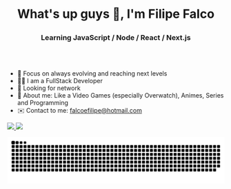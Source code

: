 # <p align="center">What's up guys 🖖, I'm Filipe Falco</p>

### <p align="center">Learning JavaScript / Node / React / Next.js</p> 

<br/>
<br/>

* 🚀 Focus on always evolving and reaching next levels
* 👨‍💻 I am a FullStack Developer 
* 🤝 Looking for network
* 💬 About me: Like a Video Games (especially Overwatch), Animes, Series and Programming
* ✉️ Contact to me: [falcoefilipe@hotmail.com](mailto:falcoefilipe@hotmail.com)

<div>
  <a href="https://github.com/filipefalco">
    <img height="180em" src="https://github-readme-stats.vercel.app/api?username=filipefalco&show_icons=true&theme=vue-dark&include_all_commits=true&count_private=true"/>
    <img height="180em" src="https://github-readme-stats.vercel.app/api/top-langs/?username=filipefalco&layout=compact&langs_count=16&theme=vue-dark"/>
  </a>
</div>

![Snake animation](https://github.com/filipefalco/filipefalco/blob/output/github-contribution-grid-snake.svg)
